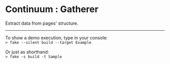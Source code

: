 # Continuum : Gatherer

Extract data from pages' structure.

----

To show a demo execution, type in your console:<br>
`> fake --silent build --target Example`

Or just as shorthand:<br>
`> fake -s build -t Sample`
